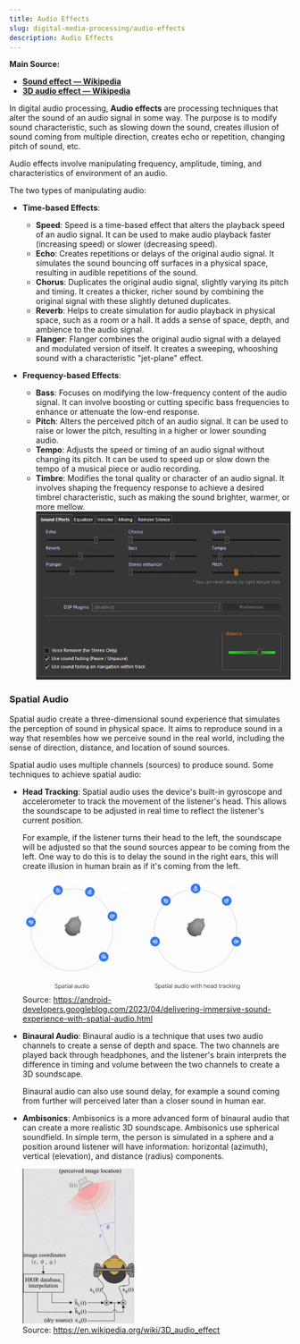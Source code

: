 ```yaml
---
title: Audio Effects
slug: digital-media-processing/audio-effects
description: Audio Effects
---
```


**Main Source:**

- **[Sound effect — Wikipedia](https://en.wikipedia.org/wiki/Sound_effect)**
- **[3D audio effect — Wikipedia](https://en.wikipedia.org/wiki/3D_audio_effect)**

In digital audio processing, **Audio effects** are processing techniques that alter the sound of an audio signal in some way. The purpose is to modify sound characteristic, such as slowing down the sound, creates illusion of sound coming from multiple direction, creates echo or repetition, changing pitch of sound, etc.

Audio effects involve manipulating frequency, amplitude, timing, and characteristics of environment of an audio.

The two types of manipulating audio:

- **Time-based Effects**:

  - **Speed**: Speed is a time-based effect that alters the playback speed of an audio signal. It can be used to make audio playback faster (increasing speed) or slower (decreasing speed).
  - **Echo**: Creates repetitions or delays of the original audio signal. It simulates the sound bouncing off surfaces in a physical space, resulting in audible repetitions of the sound.
  - **Chorus**: Duplicates the original audio signal, slightly varying its pitch and timing. It creates a thicker, richer sound by combining the original signal with these slightly detuned duplicates.
  - **Reverb**: Helps to create simulation for audio playback in physical space, such as a room or a hall. It adds a sense of space, depth, and ambience to the audio signal.
  - **Flanger**: Flanger combines the original audio signal with a delayed and modulated version of itself. It creates a sweeping, whooshing sound with a characteristic "jet-plane" effect.

- **Frequency-based Effects**:

  - **Bass**: Focuses on modifying the low-frequency content of the audio signal. It can involve boosting or cutting specific bass frequencies to enhance or attenuate the low-end response.
  - **Pitch**: Alters the perceived pitch of an audio signal. It can be used to raise or lower the pitch, resulting in a higher or lower sounding audio.
  - **Tempo**: Adjusts the speed or timing of an audio signal without changing its pitch. It can be used to speed up or slow down the tempo of a musical piece or audio recording.
  - **Timbre**: Modifies the tonal quality or character of an audio signal. It involves shaping the frequency response to achieve a desired timbrel characteristic, such as making the sound brighter, warmer, or more mellow.
    ![An audio player software used to add audio effects](./audio-effects-processing.png)

### Spatial Audio

Spatial audio create a three-dimensional sound experience that simulates the perception of sound in physical space. It aims to reproduce sound in a way that resembles how we perceive sound in the real world, including the sense of direction, distance, and location of sound sources.

Spatial audio uses multiple channels (sources) to produce sound. Some techniques to achieve spatial audio:

- **Head Tracking**: Spatial audio uses the device's built-in gyroscope and accelerometer to track the movement of the listener's head. This allows the soundscape to be adjusted in real time to reflect the listener's current position.

  For example, if the listener turns their head to the left, the soundscape will be adjusted so that the sound sources appear to be coming from the left. One way to do this is to delay the sound in the right ears, this will create illusion in human brain as if it's coming from the left.

  ![Spatial audio that tracks a person head](./spatial-audio.png)  
  Source: https://android-developers.googleblog.com/2023/04/delivering-immersive-sound-experience-with-spatial-audio.html

- **Binaural Audio**: Binaural audio is a technique that uses two audio channels to create a sense of depth and space. The two channels are played back through headphones, and the listener's brain interprets the difference in timing and volume between the two channels to create a 3D soundscape.

  Binaural audio can also use sound delay, for example a sound coming from further will perceived later than a closer sound in human ear.

- **Ambisonics**: Ambisonics is a more advanced form of binaural audio that can create a more realistic 3D soundscape. Ambisonics use spherical soundfield. In simple term, the person is simulated in a sphere and a position around listener will have information: horizontal (azimuth), vertical (elevation), and distance (radius) components.

  ![A listener has some radius and angle from audio source](./ambisonics.png)  
   Source: https://en.wikipedia.org/wiki/3D_audio_effect
